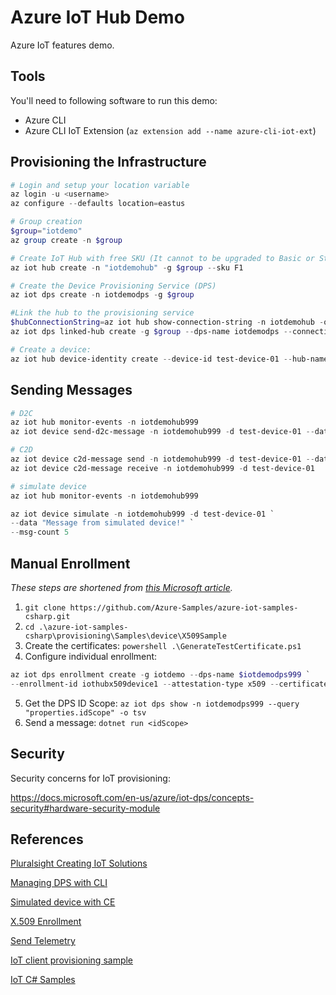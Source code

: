 # Azure IoT Hub Demo

Azure IoT features demo.

## Tools

You'll need to following software to run this demo:

* Azure CLI
* Azure CLI IoT Extension (`az extension add --name azure-cli-iot-ext`)

## Provisioning the Infrastructure

```powershell
# Login and setup your location variable
az login -u <username>
az configure --defaults location=eastus

# Group creation
$group="iotdemo"
az group create -n $group

# Create IoT Hub with free SKU (It cannot to be upgraded to Basic or Standard)
az iot hub create -n "iotdemohub" -g $group --sku F1

# Create the Device Provisioning Service (DPS)
az iot dps create -n iotdemodps -g $group

#Link the hub to the provisioning service
$hubConnectionString=az iot hub show-connection-string -n iotdemohub -o tsv
az iot dps linked-hub create -g $group --dps-name iotdemodps --connection-string $hubConnectionString

# Create a device:
az iot hub device-identity create --device-id test-device-01 --hub-name iotdemohub
```

## Sending Messages

```powershell
# D2C
az iot hub monitor-events -n iotdemohub999
az iot device send-d2c-message -n iotdemohub999 -d test-device-01 --data 'Hello from Azure CLI'

# C2D
az iot device c2d-message send -n iotdemohub999 -d test-device-01 --data 'Hello, device, from Azure CLI'
az iot device c2d-message receive -n iotdemohub999 -d test-device-01

# simulate device
az iot hub monitor-events -n iotdemohub999

az iot device simulate -n iotdemohub999 -d test-device-01 `
--data "Message from simulated device!" `
--msg-count 5
```

## Manual Enrollment

*These steps are shortened from [this Microsoft article](https://docs.microsoft.com/en-us/azure/iot-dps/quick-create-simulated-device-x509-csharp).*

1. `git clone https://github.com/Azure-Samples/azure-iot-samples-csharp.git`
2. `cd .\azure-iot-samples-csharp\provisioning\Samples\device\X509Sample`
3. Create the certificates: `powershell .\GenerateTestCertificate.ps1`
4. Configure individual enrollment:
```powershell
az iot dps enrollment create -g iotdemo --dps-name $iotdemodps999 `
--enrollment-id iothubx509device1 --attestation-type x509 --certificate-path certificate.cer
```
5. Get the DPS ID Scope: `az iot dps show -n iotdemodps999 --query "properties.idScope" -o tsv`
6. Send a message: `dotnet run <idScope>`

## Security

Security concerns for IoT provisioning:

https://docs.microsoft.com/en-us/azure/iot-dps/concepts-security#hardware-security-module

## References

[Pluralsight Creating IoT Solutions](https://app.pluralsight.com/library/courses/microsoft-azure-iot-solutions-creating/table-of-contents)

[Managing DPS with CLI](https://docs.microsoft.com/en-us/azure/iot-dps/how-to-manage-dps-with-cli)

[Simulated device with CE](https://docs.microsoft.com/en-us/azure/iot-dps/quick-create-simulated-device-x509-csharp)

[X.509 Enrollment](https://docs.microsoft.com/en-us/azure/iot-dps/quick-enroll-device-x509-csharp)

[Send Telemetry](https://docs.microsoft.com/en-us/azure/iot-hub/quickstart-send-telemetry-dotnet)

[IoT client provisioning sample](https://github.com/MattHoneycutt/ps-create-iot-solutions/tree/master/device-provisioning-sample)

[IoT C# Samples](https://github.com/MattHoneycutt/ps-create-iot-solutions)
